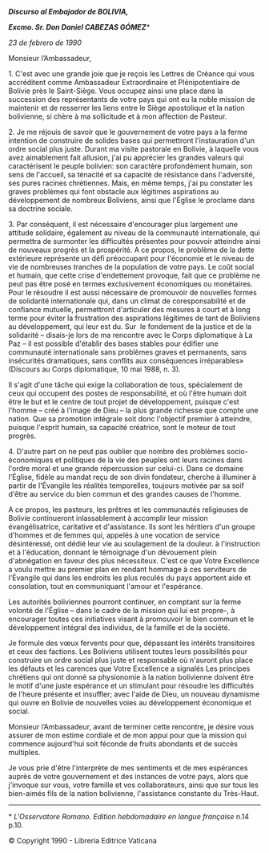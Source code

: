 ***Discurso al Embajador de BOLIVIA,***

***Excmo. Sr. Don Daniel CABEZAS GÓMEZ**\**

*23 de febrero de 1990*

Monsieur l’Ambassadeur,

1\. C'est avec une grande joie que je reçois les Lettres de Créance qui vous accréditent comme Ambassadeur Extraordinaire et Plénipotentiaire de Bolivie près le Saint-Siège. Vous occupez ainsi une place dans la succession des représentants de votre pays qui ont eu la noble mission de maintenir et de resserrer les liens entre le Siège apostolique et la nation bolivienne, si chère à ma sollicitude et à mon affection de Pasteur.

2\. Je me réjouis de savoir que le gouvernement de votre pays a la ferme intention de construire de solides bases qui permettront l'instauration d'un ordre social plus juste. Durant ma visite pastorale en Bolivie, à laquelle vous avez aimablement fait allusion, j'ai pu apprécier les grandes valeurs qui caractérisent le peuple bolivien: son caractère profondément humain, son sens de l'accueil, sa ténacité et sa capacité de résistance dans l'adversité, ses pures racines chrétiennes. Mais, en même temps, j'ai pu constater les graves problèmes qui font obstacle aux légitimes aspirations au développement de nombreux Boliviens, ainsi que l'Église le proclame dans sa doctrine sociale.

3\. Par conséquent, il est nécessaire d'encourager plus largement une attitude solidaire, également au niveau de la communauté internationale, qui permettra de surmonter les difficultés présentes pour pouvoir atteindre ainsi de nouveaux progrès et la prospérité. A ce propos, le problème de la dette extérieure représente un défi préoccupant pour l'économie et le niveau de vie de nombreuses tranches de la population de votre pays. Le coût social et humain, que cette crise d'endettement provoque, fait que ce problème ne peut pas être posé en termes exclusivement économiques ou monétaires. Pour le résoudre il est aussi nécessaire de promouvoir de nouvelles formes de solidarité internationale qui, dans un climat de coresponsabilité et de confiance mutuelle, permettront d'articuler des mesures à court et à long terme pour éviter la frustration des aspirations légitimes de tant de Boliviens au développement, qui leur est du. Sur  le fondement de la justice et de la solidarité – disais-je lors de ma rencontre avec le Corps diplomatique à La Paz – il est possible d'établir des bases stables pour édifier une communauté internationale sans problèmes graves et permanents, sans insécurités dramatiques, sans conflits aux conséquences irréparables» (Discours au Corps diplomatique, 10 mai 1988, n. 3).

Il s'agit d'une tâche qui exige la collaboration de tous, spécialement de ceux qui occupent des postes de responsabilité, et où l'être humain doit être le but et le centre de tout projet de développement, puisque c'est l'homme – créé à l'image de Dieu – la plus grande richesse que compte une nation. Que sa promotion intégrale soit donc l'objectif premier à atteindre, puisque l'esprit humain, sa capacité créatrice, sont le moteur de tout progrès.

4\. D'autre part on ne peut pas oublier que nombre des problèmes socio-économiques et politiques de la vie des peuples ont leurs racines dans l'ordre moral et une grande répercussion sur celui-ci. Dans ce domaine l'Église, fidèle au mandat reçu de son divin fondateur, cherche à illuminer à partir de l'Évangile les réalités temporelles, toujours motivée par sa soif d'être au service du bien commun et des grandes causes de l'homme.

A ce propos, les pasteurs, les prêtres et les communautés religieuses de Bolivie continueront inlassablement à accomplir leur mission évangélisatrice, caritative et d'assistance. Ils sont les héritiers d'un groupe d'hommes et de femmes qui, appelés à une vocation de service désintéressé, ont dédié leur vie au soulagement de la douleur. à l'instruction et à l'éducation, donnant le témoignage d'un dévouement plein d'abnégation en faveur des plus nécessiteux. C'est ce que Votre Excellence a voulu mettre au premier plan en rendant hommage à ces serviteurs de l'Évangile qui dans les endroits les plus reculés du pays apportent aide et consolation, tout en communiquant l'amour et l'espérance.

Les autorités boliviennes pourront continuer, en comptant sur la ferme volonté de l'Église – dans le cadre de la mission qui lui est propre–, à encourager toutes ces initiatives visant à promouvoir le bien commun et le développement intégral des individus, de la famille et de la société.

Je formule des vœux fervents pour que, dépassant les intérêts transitoires et ceux des factions. Les Boliviens utilisent toutes leurs possibilités pour construire un ordre social plus juste et responsable où n'auront plus place les défauts et les carences que Votre Excellence a signalés Les principes chrétiens qui ont donné sa physionomie à la nation bolivienne doivent être le motif d'une juste espérance et un stimulant pour résoudre les difficultés de l'heure présente et insuffler; avec l'aide de Dieu, un nouveau dynamisme qui ouvre en Bolivie de nouvelles voies au développement économique et social.

Monsieur l’Ambassadeur, avant de terminer cette rencontre, je désire vous assurer de mon estime cordiale et de mon appui pour que la mission qui commence aujourd'hui soit féconde de fruits abondants et de succès multiples.

Je vous prie d'être l'interprète de mes sentiments et de mes espérances auprès de votre gouvernement et des instances de votre pays, alors que j'invoque sur vous, votre famille et vos collaborateurs, ainsi que sur tous les bien-aimés fils de la nation bolivienne, l'assistance constante du Très-Haut.

* * *

\* *L'Osservatore Romano. Edition hebdomadaire en langue française* n.14 p.10.

© Copyright 1990 - Libreria Editrice Vaticana